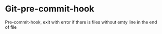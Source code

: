 # Git-pre-commit-hook
Pre-commit-hook, exit with error if there is files without emty line in the end of file
